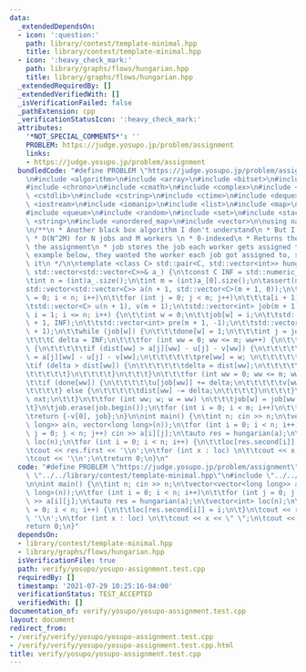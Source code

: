 ```yaml
---
data:
  _extendedDependsOn:
  - icon: ':question:'
    path: library/contest/template-minimal.hpp
    title: library/contest/template-minimal.hpp
  - icon: ':heavy_check_mark:'
    path: library/graphs/flows/hungarian.hpp
    title: library/graphs/flows/hungarian.hpp
  _extendedRequiredBy: []
  _extendedVerifiedWith: []
  _isVerificationFailed: false
  _pathExtension: cpp
  _verificationStatusIcon: ':heavy_check_mark:'
  attributes:
    '*NOT_SPECIAL_COMMENTS*': ''
    PROBLEM: https://judge.yosupo.jp/problem/assignment
    links:
    - https://judge.yosupo.jp/problem/assignment
  bundledCode: "#define PROBLEM \"https://judge.yosupo.jp/problem/assignment\"\n\n\
    \n#include <algorithm>\n#include <array>\n#include <bitset>\n#include <cassert>\n\
    #include <chrono>\n#include <cmath>\n#include <complex>\n#include <cstdio>\n#include\
    \ <cstdlib>\n#include <cstring>\n#include <ctime>\n#include <deque>\n#include\
    \ <iostream>\n#include <iomanip>\n#include <list>\n#include <map>\n#include <numeric>\n\
    #include <queue>\n#include <random>\n#include <set>\n#include <stack>\n#include\
    \ <string>\n#include <unordered_map>\n#include <vector>\n\nusing namespace std;\n\
    \n/**\n * Another black box algorithm I don't understand\n * But I can use \n\
    \ * O(N^2M) for N jobs and M workers \n * 0-indexed\n * Returns the cost, and\
    \ the assignment\n * job stores the job each worker gets assigned to\n * In the\
    \ example below, they wanted the worker each job got assigned to, so I inverted\
    \ it\n */\n\ntemplate <class C> std::pair<C, std::vector<int>> hungarian(const\
    \ std::vector<std::vector<C>>& a_) {\n\tconst C INF = std::numeric_limits<C>::max();\n\
    \tint n = (int)a_.size();\n\tint m = (int)a_[0].size();\n\tassert(n <= m);\n\t\
    std::vector<std::vector<C>> a(n + 1, std::vector<C>(m + 1, 0));\n\tfor (int i\
    \ = 0; i < n; i++)\n\t\tfor (int j = 0; j < m; j++)\n\t\t\ta[i + 1][j + 1] = a_[i][j];\n\
    \tstd::vector<C> u(n + 1), v(m + 1);\n\tstd::vector<int> job(m + 1);\n\tfor (int\
    \ i = 1; i <= n; i++) {\n\t\tint w = 0;\n\t\tjob[w] = i;\n\t\tstd::vector<C> dist(m\
    \ + 1, INF);\n\t\tstd::vector<int> pre(m + 1, -1);\n\t\tstd::vector<bool> done(m\
    \ + 1);\n\t\twhile (job[w]) {\n\t\t\tdone[w] = 1;\n\t\t\tint j = job[w], nxt;\n\
    \t\t\tC delta = INF;\n\t\t\tfor (int ww = 0; ww <= m; ww++) {\n\t\t\t\tif (!done[ww])\
    \ {\n\t\t\t\t\tif (dist[ww] > a[j][ww] - u[j] - v[ww]) {\n\t\t\t\t\t\tdist[ww]\
    \ = a[j][ww] - u[j] - v[ww];\n\t\t\t\t\t\tpre[ww] = w; \n\t\t\t\t\t}\n\t\t\t\t\
    \tif (delta > dist[ww]) {\n\t\t\t\t\t\tdelta = dist[ww];\n\t\t\t\t\t\tnxt = ww;\n\
    \t\t\t\t\t}\n\t\t\t\t}\n\t\t\t}\n\t\t\tfor (int ww = 0; ww <= m; ww++) {\n\t\t\
    \t\tif (done[ww]) {\n\t\t\t\t\tu[job[ww]] += delta;\n\t\t\t\t\tv[ww] -= delta;\n\
    \t\t\t\t} else {\n\t\t\t\t\tdist[ww] -= delta;\n\t\t\t\t}\n\t\t\t}\n\t\t\tw =\
    \ nxt;\n\t\t}\n\t\tfor (int ww; w; w = ww) \n\t\t\tjob[w] = job[ww = pre[w]];\n\
    \t}\n\tjob.erase(job.begin());\n\tfor (int i = 0; i < m; i++)\n\t\tjob[i]--;\n\
    \treturn {-v[0], job};\n}\n\nint main() {\n\tint n; cin >> n;\n\tvector<vector<long\
    \ long>> a(n, vector<long long>(n));\n\tfor (int i = 0; i < n; i++)\n\t\tfor (int\
    \ j = 0; j < n; j++) cin >> a[i][j];\n\tauto res = hungarian(a);\n\tvector<int>\
    \ loc(n);\n\tfor (int i = 0; i < n; i++) {\n\t\tloc[res.second[i]] = i;\n\t}\n\
    \tcout << res.first << '\\n';\n\tfor (int x : loc) \n\t\tcout << x << \" \";\n\
    \tcout << '\\n';\n\treturn 0;\n}\n"
  code: "#define PROBLEM \"https://judge.yosupo.jp/problem/assignment\"\n\n#include\
    \ \"../../library/contest/template-minimal.hpp\"\n#include \"../../library/graphs/flows/hungarian.hpp\"\
    \n\nint main() {\n\tint n; cin >> n;\n\tvector<vector<long long>> a(n, vector<long\
    \ long>(n));\n\tfor (int i = 0; i < n; i++)\n\t\tfor (int j = 0; j < n; j++) cin\
    \ >> a[i][j];\n\tauto res = hungarian(a);\n\tvector<int> loc(n);\n\tfor (int i\
    \ = 0; i < n; i++) {\n\t\tloc[res.second[i]] = i;\n\t}\n\tcout << res.first <<\
    \ '\\n';\n\tfor (int x : loc) \n\t\tcout << x << \" \";\n\tcout << '\\n';\n\t\
    return 0;\n}"
  dependsOn:
  - library/contest/template-minimal.hpp
  - library/graphs/flows/hungarian.hpp
  isVerificationFile: true
  path: verify/yosupo/yosupo-assignment.test.cpp
  requiredBy: []
  timestamp: '2021-07-29 10:25:16-04:00'
  verificationStatus: TEST_ACCEPTED
  verifiedWith: []
documentation_of: verify/yosupo/yosupo-assignment.test.cpp
layout: document
redirect_from:
- /verify/verify/yosupo/yosupo-assignment.test.cpp
- /verify/verify/yosupo/yosupo-assignment.test.cpp.html
title: verify/yosupo/yosupo-assignment.test.cpp
---
```

